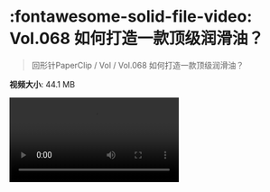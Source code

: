 # :fontawesome-solid-file-video: Vol.068 如何打造一款顶级润滑油？

> 回形针PaperClip / Vol / Vol.068 如何打造一款顶级润滑油？

**视频大小**: 44.1 MB

<div class="video"><video src="https://file.hsyhx.top/archive/PaperClip/Vol/068.mp4" controls preload>🤔 您的浏览器不支持 video 标签</video></div>